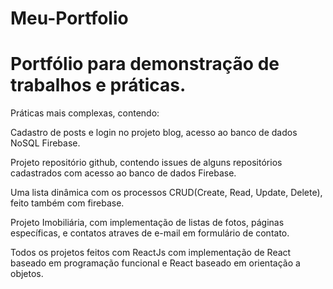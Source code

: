 # Meu-Portfolio
<h1>Portfólio para demonstração de trabalhos e práticas.</h1>
<p>Práticas mais complexas, contendo:</p>
<p>Cadastro de posts e login no projeto blog, acesso ao banco de dados NoSQL Firebase.</p>
<p>Projeto repositório github, contendo issues de alguns repositórios cadastrados com acesso ao banco de dados Firebase.</p>
<p>Uma lista dinâmica com os processos CRUD(Create, Read, Update, Delete), feito também com firebase.</p>
<p>Projeto Imobiliária, com implementação de listas de fotos, páginas específicas, e contatos atraves de e-mail em formulário de contato.</p> 
<p>Todos os projetos feitos com ReactJs com implementação de React baseado em programação funcional e React baseado em orientação a objetos.</p>


